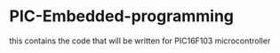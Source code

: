 # PIC-Embedded-programming
this contains the code that will be written for PIC16F103 microcontroller
